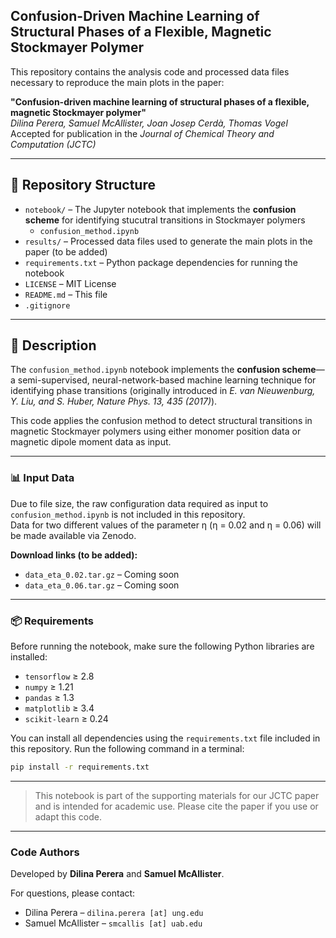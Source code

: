 ## Confusion-Driven Machine Learning of Structural Phases of a Flexible, Magnetic Stockmayer Polymer

This repository contains the analysis code and processed data files necessary to reproduce the main plots in the paper:

**"Confusion-driven machine learning of structural phases of a flexible, magnetic Stockmayer polymer"**  
*Dilina Perera, Samuel McAllister, Joan Josep Cerdà, Thomas Vogel*  
Accepted for publication in the  *Journal of Chemical Theory and Computation (JCTC)*

---

## 📁 Repository Structure

- `notebook/` – The Jupyter notebook that implements the **confusion scheme** for identifying stucutral transitions in Stockmayer polymers
  - `confusion_method.ipynb`
- `results/` – Processed data files used to generate the main plots in the paper (to be added)
- `requirements.txt` – Python package dependencies for running the notebook
- `LICENSE` – MIT License
- `README.md` – This file
- `.gitignore`

---

## 📄 Description

The `confusion_method.ipynb` notebook implements the **confusion scheme**—a semi-supervised, neural-network-based machine learning technique for identifying phase transitions (originally introduced in *E. van Nieuwenburg, Y. Liu, and S. Huber, Nature Phys. 13, 435 (2017)*).

This code applies the confusion method to detect structural transitions in magnetic Stockmayer polymers using either monomer position data or magnetic dipole moment data as input.

---

### 📊 Input Data

Due to file size, the raw configuration data required as input to `confusion_method.ipynb` is not included in this repository.  
Data for two different values of the parameter η (η = 0.02 and η = 0.06) will be made available via Zenodo.

**Download links (to be added):**
- `data_eta_0.02.tar.gz` – Coming soon  
- `data_eta_0.06.tar.gz` – Coming soon


---

### 📦 Requirements

Before running the notebook, make sure the following Python libraries are installed:

- `tensorflow` ≥ 2.8  
- `numpy` ≥ 1.21  
- `pandas` ≥ 1.3  
- `matplotlib` ≥ 3.4  
- `scikit-learn` ≥ 0.24  

You can install all dependencies using the `requirements.txt` file included in this repository. Run the following command in a terminal:

```bash
pip install -r requirements.txt
```

---

> This notebook is part of the supporting materials for our JCTC paper and is intended for academic use. Please cite the paper if you use or adapt this code.

---

### Code Authors

Developed by **Dilina Perera** and **Samuel McAllister**.

For questions, please contact:
- Dilina Perera – `dilina.perera [at] ung.edu`
- Samuel McAllister – `smcallis [at] uab.edu` 

